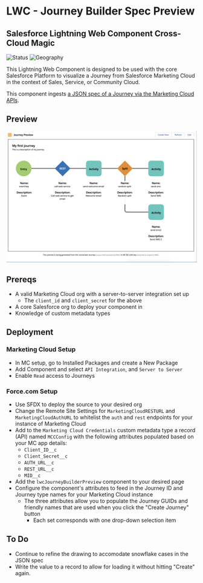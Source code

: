 # LWC - Journey Builder Spec Preview
## Salesforce Lightning Web Component Cross-Cloud Magic

![Status](https://img.shields.io/badge/status-Beta-yellowgreen)
![Geography](https://img.shields.io/badge/Geography-US-blue)

This Lightning Web Component is designed to be used with the core Salesforce Platform to visualize a Journey from Salesforce Marketing Cloud in the context of Sales, Service, or Community Cloud. 

This component ingests [a JSON spec of a Journey via the Marketing Cloud APIs](https://developer.salesforce.com/docs/atlas.en-us.noversion.mc-apis.meta/mc-apis/reference.htm).

## Preview
![](preview.png)

## Prereqs
* A valid Marketing Cloud org with a server-to-server integration set up
    * The `client_id` and `client_secret` for the above
* A core Salesforce org to deploy your component in
* Knowledge of custom metadata types

## Deployment
### Marketing Cloud Setup
* In MC setup, go to Installed Packages and create a New Package
* Add Component and select `API Integration`, and `Server to Server`
* Enable `Read` access to Journeys

### Force.com Setup
* Use SFDX to deploy the source to your desired org
* Change the Remote Site Settings for `MarketingCloudRESTURL` and `MarketingCloudAuthURL` to whitelist the `auth` and `rest` endpoints for your instance of Marketing Cloud
* Add to the `Marketing Cloud Credentials` custom metadata type a record (API) named `MCCConfig` with the following attributes populated based on your MC app details:
    * `Client_ID__c`
    * `Client_Secret__c`
    * `AUTH_URL__c`
    * `REST_URL__c`
    * `MID__c`
* Add the `lwcJourneyBuilderPreview` component to your desired page
* Configure the component's attributes to feed in the Journey ID and Journey type names for your Marketing Cloud instance
    * The three attributes allow you to populate the Journey GUIDs and friendly names that are used when you click the "Create Journey" button
        * Each set corresponds with one drop-down selection item

## To Do
* Continue to refine the drawing to accomodate snowflake cases in the JSON spec
* Write the value to a record to allow for loading it without hitting "Create" again.

